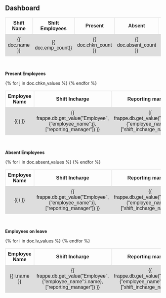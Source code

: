 <h2>Dashboard</h2>

<style>
table {
  font-family: arial, sans-serif;
  border-collapse: collapse;
  width: 100%;
}

td, th {
  border: 1px solid #dddddd;
  text-align: left;
  padding: 8px;
}

tr:nth-child(even) {
  background-color: #dddddd;
}
</style>
<table>
  <tr>
    <th style="text-align: center">Shift Name</th>
    <th style="text-align: center">Shift Employees</th>
    <th style="text-align: center">Present</th>
    <th style="text-align: center">Absent</th>
    <th style="text-align: center">On Leave</th>
  </tr>
  <tr>
    <td style="text-align: center">{{ doc.name }}</td>
    <td style="text-align: center">{{ doc.emp_count}}</td>
    <td style="text-align: center">{{ doc.chkn_count }}</td>
    <td style="text-align: center">{{ doc.absent_count }}</td>
    <td style="text-align: center">{{ doc.lv_count }}</td>
  </tr>
</table>

<br>
<p><b>Present Employees</b></p>
<table>
  <tr>
    <th style="text-align: center">Employee Name</th>
    <th style="text-align: center">Shift Incharge</th>
    <th style="text-align: center">Reporting manager</th>
  </tr>
  {% for j in doc.chkn_values %}
  <tr>
    <td style="text-align: center">{{ j }}</td>
    <td style="text-align: center">{{ frappe.db.get_value("Employee",{"employee_name":j},["reporting_manager"]) }}</td>
    <td style="text-align: center">{{ frappe.db.get_value("Employee",{"employee_name":j},["shift_incharge_name"]) }}</td>
  </tr>
  {% endfor %}
</table>


<br>
<p><b>Absent Employees</b></p>
<table>
  <tr>
    <th style="text-align: center">Employee Name</th>
    <th style="text-align: center">Shift Incharge</th>
    <th style="text-align: center">Reporting manager</th>
  </tr>
  {% for i in doc.absent_values %}
  <tr>
    <td style="text-align: center">{{ i }}</td>
    <td style="text-align: center">{{ frappe.db.get_value("Employee",{"employee_name":i},["reporting_manager"]) }}</td>
    <td style="text-align: center">{{ frappe.db.get_value("Employee",{"employee_name":i},["shift_incharge_name"]) }}</td>
  </tr>
  {% endfor %}
</table>

<br>
<p><b>Employees on leave</b></p>
<table>
  <tr>
    <th style="text-align: center">Employee Name</th>
    <th style="text-align: center">Shift Incharge</th>
    <th style="text-align: center">Reporting manager</th>
  </tr>
  {% for i in doc.lv_values %}
  <tr>
    <td style="text-align: center">{{ i.name }}</td>
    <td style="text-align: center">{{ frappe.db.get_value("Employee",{"employee_name":i.name},["reporting_manager"]) }}</td>
    <td style="text-align: center">{{ frappe.db.get_value("Employee",{"employee_name":i.name},["shift_incharge_name"]) }}</td>
  </tr>
  {% endfor %}
</table>